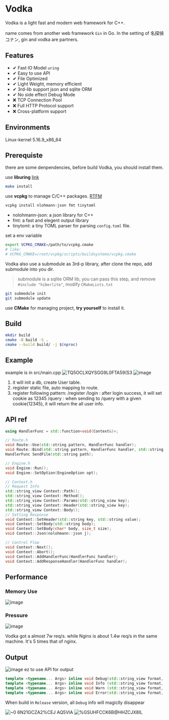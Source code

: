 # Vodka
Vodka is a light fast and modern web framework for C++.

name comes from another web framework `Gin` in Go. In the setting of 名探偵コナン, gin and vodka are partners.

## Features
- ✔ Fast IO Model `uring` 
- ✔ Easy to use API 
- ✔ File Optimized
- ✔ Light Weight, memory efficient
- ✔ 3rd-lib support json and sqlite ORM
- ✔ No side effect Debug Mode
- ❌ TCP Connection Pool
- ❌ Full HTTP Protocol support
- ❌ Cross-platform support
## Environments
Linux-kernel 5.16.9_x86_64

## Prerequiste
there are some denpendencies, before build Vodka, you should install them.

use **liburing** [link](https://github.com/axboe/liburing)
```bash
make install
```

use **vcpkg** to manage C/C++ packages.
[RTFM](https://github.com/microsoft/vcpkg)

```bash
vcpkg install nlohmann-json fmt tinytoml
```
- nolohmann-json: a json library for C++
- fmt: a fast and elegent output library
- tinytoml: a tiny TOML parser for parsing `config.toml` file.

set a env variable 
```bash
export VCPKG_CMAKE=/path/to/vcpkg.cmake
# like:
# VCPKG_CMAKE=/root/vcpkg/scripts/buildsystems/vcpkg.cmake
```

Vodka also use a submodule as 3rd-p library, after clone the repo, add submodule into you dir.
> submodule is a sqlite ORM lib, you can pass this step, and remove `#include "hiberlite"`, modify `CMakeLists.txt`
```bash
git submodule init
git submodule update
```

use **CMake** for managing project, **try yourself** to install it.

## Build
```bash
mkdir build
cmake -B build -S .
cmake --build build/ -j $(nproc)
```

## Example
example is in src/main.cpp
![TQ5OCLXQYSGG9L0FTA59(S3](https://user-images.githubusercontent.com/45586871/170319058-2dacdf2e-889b-407a-9bd5-5dc684d4f0b2.png)
![image](https://user-images.githubusercontent.com/45586871/170319115-45b2ebf0-2f6d-4444-95de-af5654cb402d.png)

1. it will init a db, create User table. 
2. register static file, auto mapping to route.
3. register following pattern:
    /register 
    /login      : after login success, it will set cookie as 12345
    /query      : when sending to /query with a given cookie(12345), it will return the all user info.


## API ref
```cpp
using HandlerFunc = std::function<void(Context&)>;

// Route.h
void Route::Use(std::string pattern, HandlerFunc handler);
void Route::Bind(std::string pattern, HandlerFunc handler, std::string Method="");
HandlerFunc SendFile(std::string path);

// Engine.h
void Engine::Run();
void Engine::SetOption(EngineOption opt);

// Context.h
// Request Info
std::string_view Context::Path();
std::string_view Context::Method();
std::string_view Context::Params(std::string_view key);
std::string_view Context::Header(std::string_view key);
std::string_view Context::Body();
// Setting Response 
void Context::SetHeader(std::string key, std::string value);
void Context::SetBody(std::string body);
void Context::SetBody(char* body, size_t size);
void Context::Json(nolohmann::json j);

// Control Flow
void Context::Next();
void Context::Abort();
void Context::AddHandlerFunc(HandlerFunc handler);
void Context::AddResponseHandler(HandlerFunc handler);
```
## Performance
### Memory Use

![image](https://user-images.githubusercontent.com/45586871/170446926-20aa81d0-3006-463b-b4b3-ccf3b7a5c9c2.png)

### Pressure 

![image](https://user-images.githubusercontent.com/45586871/170447008-d3248a71-01ef-418a-a83d-c792ced2dd8b.png)

Vodka got a almost 7w req/s. while Nginx is about 1.4w req/s in the same machine.
It's 5 times that of nginx.

## Output

![image](https://user-images.githubusercontent.com/45586871/170821461-f754fa9f-4654-4c28-bc68-88270bd9cfcb.png)
ez to use API for output

```cpp
template <typename... Args> inline void Debug(std::string_view format, Args... args);
template <typename... Args> inline void Info (std::string_view format, Args... args);
template <typename... Args> inline void Warn (std::string_view format, Args... args);
template <typename... Args> inline void Error(std::string_view format, Args... args);
```

When build in `Release` version, all `Debug` info will magiclly disappear

![~0 6N21GCZA2%CEJ AQ5VIA](https://user-images.githubusercontent.com/45586871/170821840-220dccf1-126a-4d42-a941-46535c363cca.png)
![%GSUHFCCK`6B@HHZCJX8I`L](https://user-images.githubusercontent.com/45586871/170821876-46801e71-3180-4bae-b1f7-0a7f1baa4150.png)


